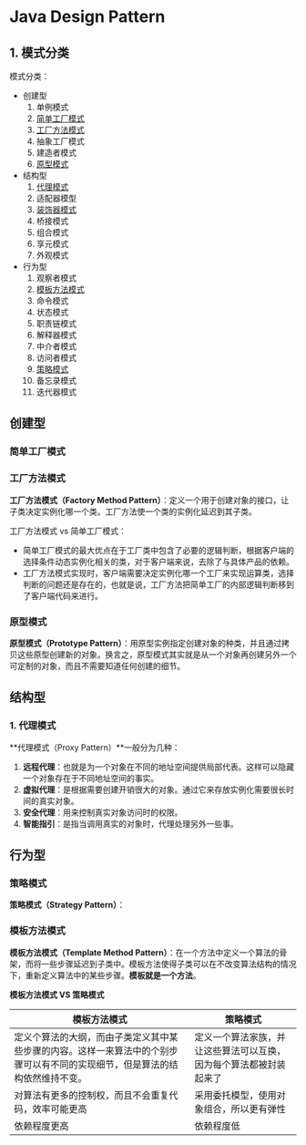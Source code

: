 # Java Design Pattern
## 1. 模式分类
模式分类：
- 创建型
    1. 单例模式
    2. [简单工厂模式](https://github.com/GatsbyNewton/design-pattern/tree/master/src/main/java/edu/wzm/creator/simple_factory)
    3. [工厂方法模式](https://github.com/GatsbyNewton/design-pattern/tree/master/src/main/java/edu/wzm/creator/factory_method)
    4. 抽象工厂模式
    5. 建造者模式
    6. [原型模式](https://github.com/GatsbyNewton/design-pattern/tree/master/src/main/java/edu/wzm/creator/prototype)
- 结构型
    1. [代理模式](https://github.com/GatsbyNewton/design-pattern/tree/master/src/main/java/edu/wzm/structure/proxy)
    2. 适配器模型
    3. [装饰器模式](https://github.com/GatsbyNewton/design-pattern/tree/master/src/main/java/edu/wzm/structure/decorator)
    4. 桥接模式
    5. 组合模式
    6. 享元模式
    7. 外观模式
- 行为型
    1. 观察者模式
    2. [模板方法模式](https://github.com/GatsbyNewton/design-pattern/tree/master/src/main/java/edu/wzm/actor/template_method)
    3. 命令模式
    4. 状态模式
    5. 职责链模式
    6. 解释器模式
    7. 中介者模式
    8. 访问者模式
    9. [策略模式](https://github.com/GatsbyNewton/design-pattern/tree/master/src/main/java/edu/wzm/actor/strategy)
    10. 备忘录模式
    11. 迭代器模式

## 创建型
### 简单工厂模式

### 工厂方法模式
**工厂方法模式（Factory Method Pattern）**：定义一个用于创建对象的接口，让子类决定实例化哪一个类。工厂方法使一个类的实例化延迟到其子类。

工厂方法模式 vs 简单工厂模式：
- 简单工厂模式的最大优点在于工厂类中包含了必要的逻辑判断，根据客户端的选择条件动态实例化相关的类，对于客户端来说，去除了与具体产品的依赖。
- 工厂方法模式实现时，客户端需要决定实例化哪一个工厂来实现运算类，选择判断的问题还是存在的，也就是说，工厂方法把简单工厂的内部逻辑判断移到了客户端代码来进行。

### 原型模式
**原型模式（Prototype Pattern）**：用原型实例指定创建对象的种类，并且通过拷贝这些原型创建新的对象。换言之，原型模式其实就是从一个对象再创建另外一个可定制的对象，而且不需要知道任何创建的细节。

## 结构型
### 1. 代理模式
**代理模式（Proxy Pattern）**一般分为几种：
1. **远程代理**：也就是为一个对象在不同的地址空间提供局部代表。这样可以隐藏一个对象存在于不同地址空间的事实。
2. **虚拟代理**：是根据需要创建开销很大的对象。通过它来存放实例化需要很长时间的真实对象。
3. **安全代理**：用来控制真实对象访问时的权限。
4. **智能指引**：是指当调用真实的对象时，代理处理另外一些事。

## 行为型
### 策略模式
**策略模式（Strategy Pattern）**：

### 模板方法模式
**模板方法模式（Template Method Pattern）**：在一个方法中定义一个算法的骨架，而将一些步骤延迟到子类中。模板方法使得子类可以在不改变算法结构的情况下，重新定义算法中的某些步骤。**模板就是一个方法**。

**模板方法模式 VS 策略模式**

模板方法模式 | 策略模式
--- | ---
定义个算法的大纲，而由子类定义其中某些步骤的内容。这样一来算法中的个别步骤可以有不同的实现细节，但是算法的结构依然维持不变。 | 定义一个算法家族，并让这些算法可以互换，因为每个算法都被封装起来了
对算法有更多的控制权，而且不会重复代码，效率可能更高 | 采用委托模型，使用对象组合，所以更有弹性
依赖程度更高 | 依赖程度低
  


